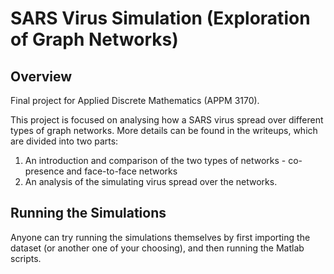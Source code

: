 # SARS Virus Simulation (Exploration of Graph Networks)

## Overview
Final project for Applied Discrete Mathematics (APPM 3170).  

This project is focused on analysing how a SARS virus spread over different types of graph networks. More details can be found in the writeups, which are divided into two parts: 
1. An introduction and comparison of the two types of networks - co-presence and face-to-face networks
2. An analysis of the simulating virus spread over the networks. 

## Running the Simulations
Anyone can try running the simulations themselves by first importing the dataset (or another one of your choosing), and then running the Matlab scripts.
